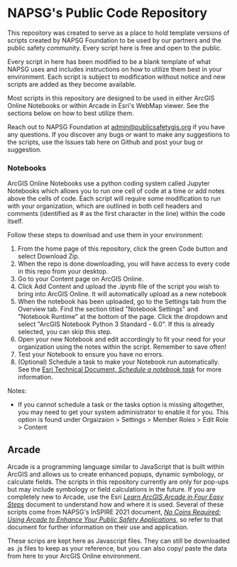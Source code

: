 # NAPSG's Public Code Repository
This repository was created to serve as a place to hold template versions of scripts created by NAPSG Foundation to be used by our partners and the public safety community. Every script here is free and open to the public.

Every script in here has been modified to be a blank template of what NAPSG uses and includes instructions on how to utilize them best in your environment. Each script is subject to modification without notice and new scripts are added as they become available.

Most scripts in this repository are designed to be used in either ArcGIS Online Notebooks or within Arcade in Esri's WebMap viewer. See the sections below on how to best utilize them.

Reach out to NAPSG Foundation at <a href="mailto:admin@publicsafetygis.org">admin@publicsafetygis.org</a> if you have any questions. If you discover any bugs or want to make any suggestions to the scripts, use the Issues tab here on Github and post your bug or suggestion.

### Notebooks
ArcGIS Online Notebooks use a python coding system called Jupyter Notebooks which allows you to run one cell of code at a time or add notes above the cells of code. Each script will require some modification to run with your organization, which are outlined in both cell headers and comments (identified as # as the first character in the line) within the code itself.

Follow these steps to download and use them in your environment:
1. From the home page of this repository, click the green Code button and select Download Zip.
2. When the repo is done downloading, you will have access to every code in this repo from your desktop.
3. Go to your Content page on ArcGIS Online.
4. Click Add Content and upload the .ipynb file of the script you wish to bring into ArcGIS Online. It will automatically upload as a new notebook
5. When the notebook has been uploaded, go to the Settings tab from the Overview tab. Find the section titled "Notebook Settings" and "Notebook Runtime" at the bottom of the page. Click the dropdown and select "ArcGIS Notebook Python 3 Standard - 6.0". If this is already selected, you can skip this step.
6. Open your new Notebook and edit accordingly to fit your need for your organization using the notes within the script. Remember to save often!
7. Test your Notebook to ensure you have no errors.
8. (Optional) Schedule a task to make your Notebook run automatically. See the <a href="https://doc.arcgis.com/en/arcgis-online/create-maps/prepare-a-notebook-for-automated-execution.htm">Esri Technical Document, <i>Schedule a notebook task</i></a> for more information.

Notes:
- If you cannot schedule a task or the tasks option is missing altogether, you may need to get your system administrator to enable it for you. This option is found under Orgaizaion > Settings > Member Roles > Edit Role > Content


## Arcade
Arcade is a programming language similar to JavaScript that is built within ArcGIS and allows us to create enhanced popups, dynamic symbology, or calculate fields. The scripts in this repository currently are only for pop-ups but may include symbology or field calculations in the future. If you are completely new to Arcade, use the Esri <a href="https://www.esri.com/about/newsroom/arcuser/arcade-4-steps/"><i>Learn ArcGIS Arcade in Four Easy Steps</i></a> document to understand how and where it is used. Several of these scripts come from NAPSG's InSPIRE 2021 document, <a href="https://inspire2021.napsgfoundation.org/pages/arcade"><i>No Coins Required: Using Arcade to Enhance Your Public Safety Applications</i></a>, so refer to that document for further information on their use and application.

These scrips are kept here as Javascript files. They can still be downloaded as .js files to keep as your reference, but you can also copy/ paste the data from here to your ArcGIS Online environment.
